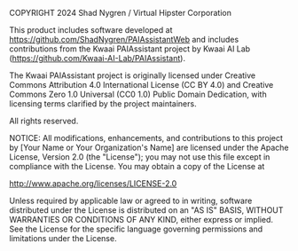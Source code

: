 COPYRIGHT 2024 Shad Nygren / Virtual Hipster Corporation

This product includes software developed at https://github.com/ShadNygren/PAIAssistantWeb and includes contributions from the Kwaai PAIAssistant project by Kwaai AI Lab (https://github.com/Kwaai-AI-Lab/PAIAssistant).

The Kwaai PAIAssistant project is originally licensed under Creative Commons Attribution 4.0 International License (CC BY 4.0) and Creative Commons Zero 1.0 Universal (CC0 1.0) Public Domain Dedication, with licensing terms clarified by the project maintainers.

All rights reserved.

NOTICE: All modifications, enhancements, and contributions to this project by [Your Name or Your Organization's Name] are licensed under the Apache License, Version 2.0 (the "License"); you may not use this file except in compliance with the License.
You may obtain a copy of the License at

http://www.apache.org/licenses/LICENSE-2.0

Unless required by applicable law or agreed to in writing, software distributed under the License is distributed on an "AS IS" BASIS, WITHOUT WARRANTIES OR CONDITIONS OF ANY KIND, either express or implied.
See the License for the specific language governing permissions and limitations under the License.
